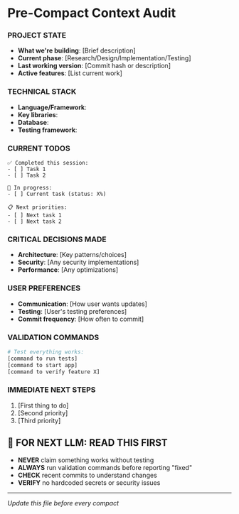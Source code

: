 # Pre-Compact Context Audit

### PROJECT STATE
- **What we're building**: [Brief description]
- **Current phase**: [Research/Design/Implementation/Testing]
- **Last working version**: [Commit hash or description]
- **Active features**: [List current work]

### TECHNICAL STACK
- **Language/Framework**: 
- **Key libraries**: 
- **Database**: 
- **Testing framework**: 

### CURRENT TODOS
```
✅ Completed this session:
- [ ] Task 1
- [ ] Task 2

🔄 In progress:
- [ ] Current task (status: X%)

📋 Next priorities:
- [ ] Next task 1
- [ ] Next task 2
```

### CRITICAL DECISIONS MADE
- **Architecture**: [Key patterns/choices]
- **Security**: [Any security implementations]
- **Performance**: [Any optimizations]

### USER PREFERENCES
- **Communication**: [How user wants updates]
- **Testing**: [User's testing preferences]
- **Commit frequency**: [How often to commit]

### VALIDATION COMMANDS
```bash
# Test everything works:
[command to run tests]
[command to start app]
[command to verify feature X]
```

### IMMEDIATE NEXT STEPS
1. [First thing to do]
2. [Second priority]
3. [Third priority]

## 🚨 FOR NEXT LLM: READ THIS FIRST
- **NEVER** claim something works without testing
- **ALWAYS** run validation commands before reporting "fixed"
- **CHECK** recent commits to understand changes
- **VERIFY** no hardcoded secrets or security issues

---
*Update this file before every compact*